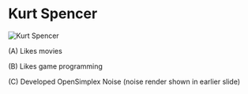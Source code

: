 # Kurt Spencer

![Kurt Spencer](../img/project_proposal/ktspence.jpg)

(A) Likes movies

(B) Likes game programming

(C) Developed OpenSimplex Noise (noise render shown in earlier slide)

